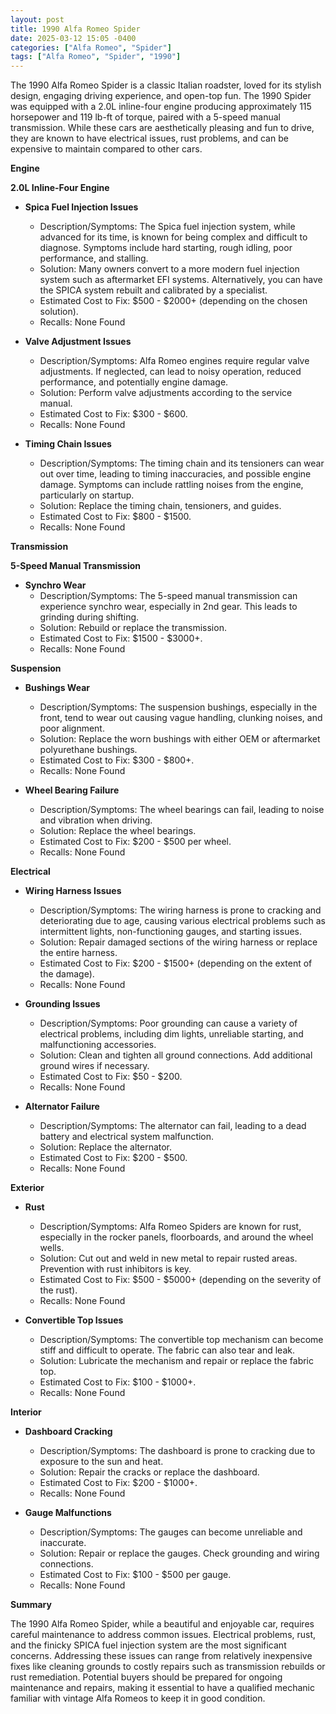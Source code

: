 ```yaml
---
layout: post
title: 1990 Alfa Romeo Spider
date: 2025-03-12 15:05 -0400
categories: ["Alfa Romeo", "Spider"]
tags: ["Alfa Romeo", "Spider", "1990"]
---
```

The 1990 Alfa Romeo Spider is a classic Italian roadster, loved for its stylish design, engaging driving experience, and open-top fun. The 1990 Spider was equipped with a 2.0L inline-four engine producing approximately 115 horsepower and 119 lb-ft of torque, paired with a 5-speed manual transmission. While these cars are aesthetically pleasing and fun to drive, they are known to have electrical issues, rust problems, and can be expensive to maintain compared to other cars.

**Engine**

**2.0L Inline-Four Engine**

* **Spica Fuel Injection Issues**
    * Description/Symptoms: The Spica fuel injection system, while advanced for its time, is known for being complex and difficult to diagnose. Symptoms include hard starting, rough idling, poor performance, and stalling.
    * Solution: Many owners convert to a more modern fuel injection system such as aftermarket EFI systems. Alternatively, you can have the SPICA system rebuilt and calibrated by a specialist.
    * Estimated Cost to Fix: $500 - $2000+ (depending on the chosen solution).
    * Recalls: None Found

* **Valve Adjustment Issues**
    * Description/Symptoms: Alfa Romeo engines require regular valve adjustments. If neglected, can lead to noisy operation, reduced performance, and potentially engine damage.
    * Solution: Perform valve adjustments according to the service manual.
    * Estimated Cost to Fix: $300 - $600.
    * Recalls: None Found

* **Timing Chain Issues**
    * Description/Symptoms: The timing chain and its tensioners can wear out over time, leading to timing inaccuracies, and possible engine damage. Symptoms can include rattling noises from the engine, particularly on startup.
    * Solution: Replace the timing chain, tensioners, and guides.
    * Estimated Cost to Fix: $800 - $1500.
    * Recalls: None Found

**Transmission**

**5-Speed Manual Transmission**

* **Synchro Wear**
    * Description/Symptoms: The 5-speed manual transmission can experience synchro wear, especially in 2nd gear. This leads to grinding during shifting.
    * Solution: Rebuild or replace the transmission.
    * Estimated Cost to Fix: $1500 - $3000+.
    * Recalls: None Found

**Suspension**

* **Bushings Wear**
    * Description/Symptoms: The suspension bushings, especially in the front, tend to wear out causing vague handling, clunking noises, and poor alignment.
    * Solution: Replace the worn bushings with either OEM or aftermarket polyurethane bushings.
    * Estimated Cost to Fix: $300 - $800+.
    * Recalls: None Found

* **Wheel Bearing Failure**
    * Description/Symptoms: The wheel bearings can fail, leading to noise and vibration when driving.
    * Solution: Replace the wheel bearings.
    * Estimated Cost to Fix: $200 - $500 per wheel.
    * Recalls: None Found

**Electrical**

* **Wiring Harness Issues**
    * Description/Symptoms: The wiring harness is prone to cracking and deteriorating due to age, causing various electrical problems such as intermittent lights, non-functioning gauges, and starting issues.
    * Solution: Repair damaged sections of the wiring harness or replace the entire harness.
    * Estimated Cost to Fix: $200 - $1500+ (depending on the extent of the damage).
    * Recalls: None Found

* **Grounding Issues**
    * Description/Symptoms: Poor grounding can cause a variety of electrical problems, including dim lights, unreliable starting, and malfunctioning accessories.
    * Solution: Clean and tighten all ground connections. Add additional ground wires if necessary.
    * Estimated Cost to Fix: $50 - $200.
    * Recalls: None Found

* **Alternator Failure**
    * Description/Symptoms: The alternator can fail, leading to a dead battery and electrical system malfunction.
    * Solution: Replace the alternator.
    * Estimated Cost to Fix: $200 - $500.
    * Recalls: None Found

**Exterior**

* **Rust**
    * Description/Symptoms: Alfa Romeo Spiders are known for rust, especially in the rocker panels, floorboards, and around the wheel wells.
    * Solution: Cut out and weld in new metal to repair rusted areas. Prevention with rust inhibitors is key.
    * Estimated Cost to Fix: $500 - $5000+ (depending on the severity of the rust).
    * Recalls: None Found

* **Convertible Top Issues**
    * Description/Symptoms: The convertible top mechanism can become stiff and difficult to operate. The fabric can also tear and leak.
    * Solution: Lubricate the mechanism and repair or replace the fabric top.
    * Estimated Cost to Fix: $100 - $1000+.
    * Recalls: None Found

**Interior**

* **Dashboard Cracking**
    * Description/Symptoms: The dashboard is prone to cracking due to exposure to the sun and heat.
    * Solution: Repair the cracks or replace the dashboard.
    * Estimated Cost to Fix: $200 - $1000+.
    * Recalls: None Found

* **Gauge Malfunctions**
    * Description/Symptoms: The gauges can become unreliable and inaccurate.
    * Solution: Repair or replace the gauges. Check grounding and wiring connections.
    * Estimated Cost to Fix: $100 - $500 per gauge.
    * Recalls: None Found

**Summary**

The 1990 Alfa Romeo Spider, while a beautiful and enjoyable car, requires careful maintenance to address common issues. Electrical problems, rust, and the finicky SPICA fuel injection system are the most significant concerns. Addressing these issues can range from relatively inexpensive fixes like cleaning grounds to costly repairs such as transmission rebuilds or rust remediation. Potential buyers should be prepared for ongoing maintenance and repairs, making it essential to have a qualified mechanic familiar with vintage Alfa Romeos to keep it in good condition.

